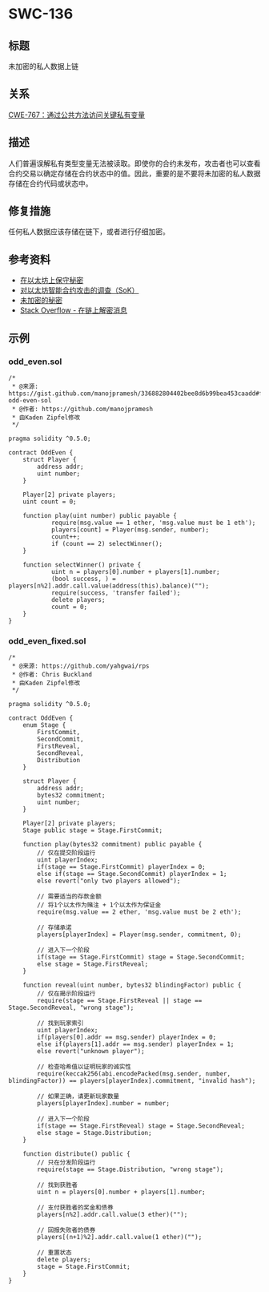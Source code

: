 # SWC-136
## 标题
未加密的私人数据上链
## 关系
[CWE-767：通过公共方法访问关键私有变量](https://cwe.mitre.org/data/definitions/767.html)
## 描述
人们普遍误解私有类型变量无法被读取。即使你的合约未发布，攻击者也可以查看合约交易以确定存储在合约状态中的值。因此，重要的是不要将未加密的私人数据存储在合约代码或状态中。

## 修复措施
任何私人数据应该存储在链下，或者进行仔细加密。

## 参考资料
* [在以太坊上保守秘密](https://medium.com/solidified/keeping-secrets-on-ethereum-5b556c3bb1ee)
* [对以太坊智能合约攻击的调查（SoK）](https://www.semanticscholar.org/paper/A-Survey-of-Attacks-on-Ethereum-Smart-Contracts-Atzei-Bartoletti/aec843c0f38aff6c7901391a75ec10114a3d60f8)
* [未加密的秘密](https://github.com/KadenZipfel/smart-contract-attack-vectors/blob/master/vulnerabilities/unencrypted-secrets.md)
* [Stack Overflow - 在链上解密消息](https://ethereum.stackexchange.com/questions/69825/decrypt-message-on-chain)

## 示例

### odd_even.sol
```solidity
/*
 * @来源: https://gist.github.com/manojpramesh/336882804402bee8d6b99bea453caadd#file-odd-even-sol
 * @作者: https://github.com/manojpramesh
 * 由Kaden Zipfel修改
 */

pragma solidity ^0.5.0;

contract OddEven {
    struct Player {
        address addr;
        uint number;
    }

    Player[2] private players;
    uint count = 0;

    function play(uint number) public payable {
            require(msg.value == 1 ether, 'msg.value must be 1 eth');
            players[count] = Player(msg.sender, number);
            count++;
            if (count == 2) selectWinner();
    }

    function selectWinner() private {
            uint n = players[0].number + players[1].number;
            (bool success, ) = players[n%2].addr.call.value(address(this).balance)("");
            require(success, 'transfer failed');
            delete players;
            count = 0;
    }
}
```

### odd_even_fixed.sol
```solidity
/*
 * @来源: https://github.com/yahgwai/rps
 * @作者: Chris Buckland
 * 由Kaden Zipfel修改
 */

pragma solidity ^0.5.0;

contract OddEven {
    enum Stage {
        FirstCommit,
        SecondCommit,
        FirstReveal,
        SecondReveal,
        Distribution
    }

    struct Player {
        address addr;
        bytes32 commitment;
        uint number;
    }

    Player[2] private players;
    Stage public stage = Stage.FirstCommit;

    function play(bytes32 commitment) public payable {
        // 仅在提交阶段运行
        uint playerIndex;
        if(stage == Stage.FirstCommit) playerIndex = 0;
        else if(stage == Stage.SecondCommit) playerIndex = 1;
        else revert("only two players allowed");

        // 需要适当的存款金额
        // 将1个以太作为赌注 + 1个以太作为保证金
        require(msg.value == 2 ether, 'msg.value must be 2 eth');

        // 存储承诺
        players[playerIndex] = Player(msg.sender, commitment, 0);

        // 进入下一个阶段
        if(stage == Stage.FirstCommit) stage = Stage.SecondCommit;
        else stage = Stage.FirstReveal;
    }

    function reveal(uint number, bytes32 blindingFactor) public {
        // 仅在揭示阶段运行
        require(stage == Stage.FirstReveal || stage == Stage.SecondReveal, "wrong stage");

        // 找到玩家索引
        uint playerIndex;
        if(players[0].addr == msg.sender) playerIndex = 0;
        else if(players[1].addr == msg.sender) playerIndex = 1;
        else revert("unknown player");

        // 检查哈希值以证明玩家的诚实性
        require(keccak256(abi.encodePacked(msg.sender, number, blindingFactor)) == players[playerIndex].commitment, "invalid hash");

        // 如果正确，请更新玩家数量
        players[playerIndex].number = number;

        // 进入下一个阶段
        if(stage == Stage.FirstReveal) stage = Stage.SecondReveal;
        else stage = Stage.Distribution;
    }

    function distribute() public {
        // 只在分发阶段运行
        require(stage == Stage.Distribution, "wrong stage");

        // 找到获胜者
        uint n = players[0].number + players[1].number;

        // 支付获胜者的奖金和债券
        players[n%2].addr.call.value(3 ether)("");

        // 回报失败者的债券
        players[(n+1)%2].addr.call.value(1 ether)("");

        // 重置状态
        delete players;
        stage = Stage.FirstCommit;
    }
}
```